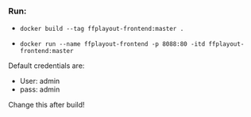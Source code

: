 ### Run:
-   `docker build --tag ffplayout-frontend:master .`
-   ```
    docker run --name ffplayout-frontend -p 8088:80 -itd ffplayout-frontend:master
    ```

Default credentials are:
- User: admin
- pass: admin

Change this after build!
